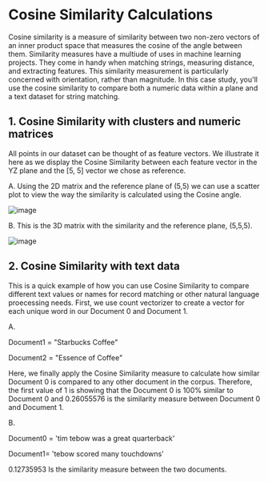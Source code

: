 # Cosine Similarity Calculations

Cosine similarity is a measure of similarity between two non-zero vectors of an inner product space that measures the cosine of the angle between them. Similarity measures have a multiude of uses in machine learning projects. They come in handy when matching strings, measuring distance, and extracting features. This similarity measurement is particularly concerned with orientation, rather than magnitude. In this case study, you'll use the cosine similarity to compare both a numeric data within a plane and a text dataset for string matching.

## 1. Cosine Similarity with clusters and numeric matrices

All points in our dataset can be thought of as feature vectors. We illustrate it here as we display the Cosine Similarity between each feature vector in the YZ plane and the [5, 5] vector we chose as reference.

A. Using the 2D matrix and the reference plane of (5,5) we can use a scatter plot to view the way the similarity is calculated using the Cosine angle.

![image](https://user-images.githubusercontent.com/86930309/227801052-32823007-010e-4ace-8b22-3caa074d52cd.png)

B. This is the 3D matrix with the similarity and the reference plane, (5,5,5).

![image](https://user-images.githubusercontent.com/86930309/227801418-2531d372-560b-4670-911e-34e1141b853f.png)

## 2. Cosine Similarity with text data

This is a quick example of how you can use Cosine Similarity to compare different text values or names for record matching or other natural language proecessing needs. First, we use count vectorizer to create a vector for each unique word in our Document 0 and Document 1.

A.

Document1 = "Starbucks Coffee"

Document2 = "Essence of Coffee"

Here, we finally apply the Cosine Similarity measure to calculate how similar Document 0 is compared to any other document in the corpus. Therefore, the first value of 1 is showing that the Document 0 is 100% similar to Document 0 and 0.26055576 is the similarity measure between Document 0 and Document 1.

B.

Document0 = 'tim tebow was a great quarterback'

Document1= 'tebow scored many touchdowns'

0.12735953 Is the similarity measure between the two documents.

